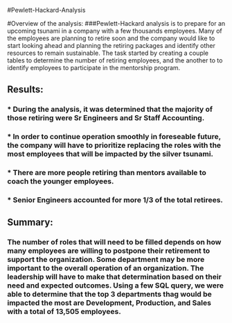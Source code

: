#Pewlett-Hackard-Analysis



#Overview of the analysis:
###Pewlett-Hackard analysis is to prepare for an upcoming tsunami in a company with a few thousands employees. Many of the employees are planning to retire soon and the company would like to start looking ahead and planning the retiring packages and identify other resources to remain sustainable. The task started by creating a couple tables to determine the number of retiring employees, and the another to to identify employees to participate in the mentorship program.

## Results:
### * During the analysis, it was determined that the majority of those retiring were Sr Engineers and Sr Staff Accounting.
### * In order to continue operation smoothly in foreseable future, the company will have to prioritize replacing the roles with the most employees that will be impacted by the silver tsunami. 
### * There are more people retiring than mentors available to coach the younger employees.
### * Senior Engineers accounted for more 1/3 of the total retirees.

## Summary:
### The number of roles that will need to be filled depends on how many employees are willing to postpone their retirement to support the organization. Some department may be more important to the overall operation of an organization. The leadership will have to make that determination based on their need and expected outcomes. Using a few SQL query, we were able to determine that the top 3 departments thag would be impacted the most are Development, Production, and Sales with a total of 13,505 employees.
